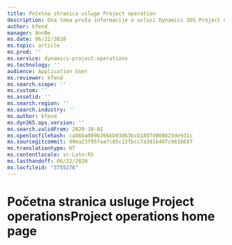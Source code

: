 ```yaml
---
title: Početna stranica usluge Project operation
description: Ova tema pruža informacije o usluzi Dynamics 365 Project operations.
author: kfend
manager: AnnBe
ms.date: 06/22/2020
ms.topic: article
ms.prod: ''
ms.service: dynamics-project-operations
ms.technology: ''
audience: Application User
ms.reviewer: kfend
ms.search.scope: ''
ms.custom: ''
ms.assetid: ''
ms.search.region: ''
ms.search.industry: ''
ms.author: kfend
ms.dyn365.ops.version: ''
ms.search.validFrom: 2020-10-01
ms.openlocfilehash: ca06ba009b266bb93d63bcb1897d008623de931c
ms.sourcegitcommit: 99ea23f95faa7c85c13fbcc7a3d1b40fc661b697
ms.translationtype: HT
ms.contentlocale: sr-Latn-RS
ms.lasthandoff: 06/22/2020
ms.locfileid: "3755276"
---
```

# <a name="project-operations-home-page"></a><span data-ttu-id="fa66a-103">Početna stranica usluge Project operations</span><span class="sxs-lookup"><span data-stu-id="fa66a-103">Project operations home page</span></span>
